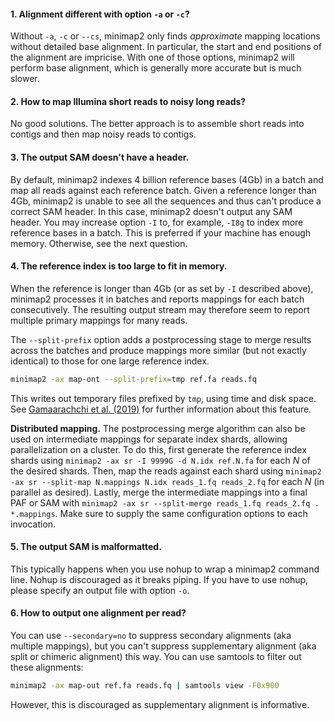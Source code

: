 #### 1. Alignment different with option `-a` or `-c`?

Without `-a`, `-c` or `--cs`, minimap2 only finds *approximate* mapping
locations without detailed base alignment. In particular, the start and end
positions of the alignment are impricise. With one of those options, minimap2
will perform base alignment, which is generally more accurate but is much
slower.

#### 2. How to map Illumina short reads to noisy long reads?

No good solutions. The better approach is to assemble short reads into contigs
and then map noisy reads to contigs.

#### 3. The output SAM doesn't have a header.

By default, minimap2 indexes 4 billion reference bases (4Gb) in a batch and map
all reads against each reference batch. Given a reference longer than 4Gb,
minimap2 is unable to see all the sequences and thus can't produce a correct
SAM header. In this case, minimap2 doesn't output any SAM header. You may
increase option `-I` to, for example, `-I8g` to index more reference bases in a
batch. This is preferred if your machine has enough memory. Otherwise, see the
next question.

#### 4. The reference index is too large to fit in memory.

When the reference is longer than 4Gb (or as set by `-I` described above),
minimap2 processes it in batches and reports mappings for each batch
consecutively. The resulting output stream may therefore seem to report
multiple primary mappings for many reads.

The `--split-prefix` option adds a postprocessing stage to merge results across
the batches and produce mappings more similar (but not exactly identical) to
those for one large reference index.

```sh
minimap2 -ax map-ont --split-prefix=tmp ref.fa reads.fq
```

This writes out temporary files prefixed by `tmp`, using time and disk space.
See [Gamaarachchi et al. (2019)](https://www.nature.com/articles/s41598-019-40739-8)
for further information about this feature.

**Distributed mapping.** The postprocessing merge algorithm can also be used on
intermediate mappings for separate index shards, allowing parallelization on a
cluster. To do this, first generate the reference index shards using
`minimap2 -ax sr -I 9999G -d N.idx ref.N.fa` for each *N* of the desired
shards. Then, map the reads against each shard using
`minimap2 -ax sr --split-map N.mappings N.idx reads_1.fq reads_2.fq` for each
*N* (in parallel as desired). Lastly, merge the intermediate mappings into a
final PAF or SAM with
`minimap2 -ax sr --split-merge reads_1.fq reads_2.fq . *.mappings`. Make sure
to supply the same configuration options to each invocation.

#### 5. The output SAM is malformatted.

This typically happens when you use nohup to wrap a minimap2 command line.
Nohup is discouraged as it breaks piping. If you have to use nohup, please
specify an output file with option `-o`.

#### 6. How to output one alignment per read?

You can use `--secondary=no` to suppress secondary alignments (aka multiple
mappings), but you can't suppress supplementary alignment (aka split or
chimeric alignment) this way. You can use samtools to filter out these
alignments:
```sh
minimap2 -ax map-out ref.fa reads.fq | samtools view -F0x900
```
However, this is discouraged as supplementary alignment is informative.
